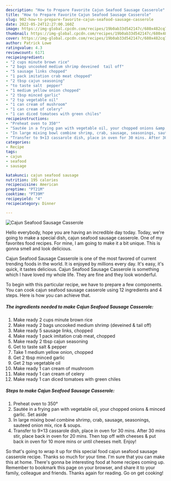 ```yaml
---
description: "How to Prepare Favorite Cajun Seafood Sausage Casserole"
title: "How to Prepare Favorite Cajun Seafood Sausage Casserole"
slug: 902-how-to-prepare-favorite-cajun-seafood-sausage-casserole
date: 2022-05-24T12:27:00.160Z
image: https://img-global.cpcdn.com/recipes/19b0ab33d542147c/680x482cq70/cajun-seafood-sausage-casserole-recipe-main-photo.jpg
thumbnail: https://img-global.cpcdn.com/recipes/19b0ab33d542147c/680x482cq70/cajun-seafood-sausage-casserole-recipe-main-photo.jpg
cover: https://img-global.cpcdn.com/recipes/19b0ab33d542147c/680x482cq70/cajun-seafood-sausage-casserole-recipe-main-photo.jpg
author: Patrick Lowe
ratingvalue: 4.3
reviewcount: 6171
recipeingredient:
- "2 cups minute brown rice"
- "2 bags uncooked medium shrimp deveined  tail off"
- "5 sausage links chopped"
- "1 pack imitation crab meat chopped"
- "2 tbsp cajun seasoning"
- "to taste salt  pepper"
- "1 medium yellow onion chopped"
- "2 tbsp minced garlic"
- "2 tsp vegetable oil"
- "1 can cream of mushroom"
- "1 can cream of celery"
- "1 can diced tomatoes with green chiles"
recipeinstructions:
- "Preheat oven to 350°"
- "Sautée in a frying pan with vegetable oil, your chopped onions &amp; minced garlic. Set aside"
- "In large mixing bowl combine shrimp, crab, sausage, seasonings, sauteed onion mix, rice &amp; soups."
- "Transfer to 9×13 cassarole dish, place in oven for 30 mins. After 30 mins stir, place back in oven for 20 mins. Then top off with cheeses &amp; put back in oven for 10 more mins or until cheeses melt. Enjoy!"
categories:
- Recipe
tags:
- cajun
- seafood
- sausage

katakunci: cajun seafood sausage 
nutrition: 195 calories
recipecuisine: American
preptime: "PT21M"
cooktime: "PT39M"
recipeyield: "4"
recipecategory: Dinner

---
```



![Cajun Seafood Sausage Casserole](https://img-global.cpcdn.com/recipes/19b0ab33d542147c/680x482cq70/cajun-seafood-sausage-casserole-recipe-main-photo.jpg)

Hello everybody, hope you are having an incredible day today. Today, we're going to make a special dish, cajun seafood sausage casserole. One of my favorites food recipes. For mine, I am going to make it a bit unique. This is gonna smell and look delicious.

Cajun Seafood Sausage Casserole is one of the most favored of current trending foods in the world. It is enjoyed by millions every day. It's easy, it's quick, it tastes delicious. Cajun Seafood Sausage Casserole is something which I have loved my whole life. They are fine and they look wonderful.




To begin with this particular recipe, we have to prepare a few components. You can cook cajun seafood sausage casserole using 12 ingredients and 4 steps. Here is how you can achieve that.

<!--inarticleads1-->

##### The ingredients needed to make Cajun Seafood Sausage Casserole:

1. Make ready 2 cups minute brown rice
1. Make ready 2 bags uncooked medium shrimp (deveined &amp; tail off)
1. Make ready 5 sausage links, chopped
1. Make ready 1 pack imitation crab meat, chopped
1. Make ready 2 tbsp cajun seasoning
1. Get to taste salt &amp; pepper
1. Take 1 medium yellow onion, chopped
1. Get 2 tbsp minced garlic
1. Get 2 tsp vegetable oil
1. Make ready 1 can cream of mushroom
1. Make ready 1 can cream of celery
1. Make ready 1 can diced tomatoes with green chiles




<!--inarticleads2-->

##### Steps to make Cajun Seafood Sausage Casserole:

1. Preheat oven to 350°
1. Sautée in a frying pan with vegetable oil, your chopped onions &amp; minced garlic. Set aside
1. In large mixing bowl combine shrimp, crab, sausage, seasonings, sauteed onion mix, rice &amp; soups.
1. Transfer to 9×13 cassarole dish, place in oven for 30 mins. After 30 mins stir, place back in oven for 20 mins. Then top off with cheeses &amp; put back in oven for 10 more mins or until cheeses melt. Enjoy!




So that's going to wrap it up for this special food cajun seafood sausage casserole recipe. Thanks so much for your time. I'm sure that you can make this at home. There's gonna be interesting food at home recipes coming up. Remember to bookmark this page on your browser, and share it to your family, colleague and friends. Thanks again for reading. Go on get cooking!
